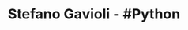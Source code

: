 ---
tag: python
title: Stefano Gavioli - &#35;Python
permalink: "/category/python"
layout: category
---